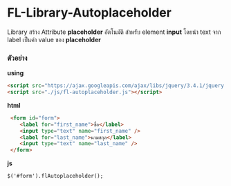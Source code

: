 FL-Library-Autoplaceholder
====================================

Library สร้าง Attribute **placeholder** อัตโนมัติ สำหรับ element **input** โดยนำ text จาก label เป็นค่า value ของ **placeholder**
### ตัวอย่าง
**using**
```html
<script src="https://ajax.googleapis.com/ajax/libs/jquery/3.4.1/jquery.min.js"></script>
<script src="./js/fl-autoplaceholder.js"></script>
```
**html**
```html
 <form id="form">
    <label for="first_name">ชื่อ</label>
    <input type="text" name="first_name" />
    <label for="last_name">นามสกุล</label>
    <input type="text" name="last_name" />
 </form>
```
**js**
```html
$('#form').flAutoplaceholder();
```
